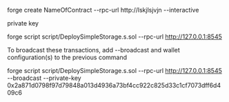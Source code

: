 forge create NameOfContract --rpc-url http://lskjlsjvjn --interactive

private key

forge script script/DeploySimpleStorage.s.sol --rpc-url http://127.0.0.1:8545

To broadcast these transactions, add --broadcast and wallet configuration(s) to the previous command

forge script script/DeploySimpleStorage.s.sol --rpc-url http://127.0.0.1:8545 --broadcast --private-key 0x2a871d0798f97d79848a013d4936a73bf4cc922c825d33c1cf7073dff6d409c6